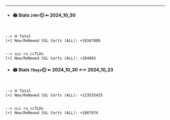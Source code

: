

---
- #### 🖨️ **Stats** `24Hr`⏲️ ➼ 2024_10_30
```console


--> 🌐 Total
[+] New/ReNewed SSL Certs (ALL): +19167080


--> 🇷🇺 ru_ccTLDs
[+] New/ReNewed SSL Certs (ALL): +284865

```

- #### 🖨️ **Stats** `7Days`⏲️ ➼ 2024_10_30 <--> 2024_10_23
```console


--> 🌐 Total
[+] New/ReNewed SSL Certs (ALL): +123535455


--> 🇷🇺 ru_ccTLDs
[+] New/ReNewed SSL Certs (ALL): +1867974

```

